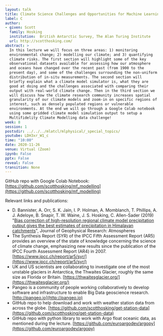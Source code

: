```yaml
---
layout: talk
title: Climate Science Challenges and Opportunities for Machine Learning
label: C
author:
- given: Scott
  family: Hosking
  institution:  British Antarctic Survey, The Alan Turing Institute
  url: http://scotthosking.com/ 
abstract: >
  In this lecture we will focus on three areas: 1) monitoring
  environmental change; 2) modelling our climate; and 3) quantifying
  climate risks. The first section will highlight some of the key
  observational datasets available for assessing how our atmosphere
  and oceans have changed over the recent past (from 1900 to the
  present day), and some of the challenges surrounding the non-uniform
  distribution of in-situ measurements. The second section will
  briefly explain what a climate model simulator is, what they are
  good at doing and the challenges associated with comparing their
  output with real-world climate change. Then in the third section we
  will discuss how the climate research community increases spatial
  granularity of our climate models and zoom-in on specific regions of
  interest, such as densely populated regions or vulnerable
  environments. At the end we will go through a Google Colab notebook
  using some gridded climate model simulation output to setup a
  Multifidelity Climate Modelling data challenge!
week: 8
session: 1
postsdir: ../../../mlatcl/mlphysical/_special_topics/
youtube: LDH3xr_W1_c
time: "10:00"
date: 2020-11-26
venue: Virtual (Zoom)
ipynb: False
pptx: False
reveal: False
transition: None
---
```



GitHub repo with Google Colab Notebook: [https://github.com/scotthosking/mf_modelling](https://github.com/scotthosking/mf_modelling)

Relevant links and publications:

* D. Bannister, A. Orr, S. K. Jain, I. P. Holman, A. Momblanch, T. Phillips, A. J. Adeloye, B. Snapir, T. W. Waine, J. S. Hosking, C. Allen-Sader (2019) "[Bias correction of high-resolution regional climate model precipitation output gives the best estimates of precipitation in Himalayan catchments](http://dx.doi.org/10.1029/2019JD030804)", Journal of Geophysical Research: Atmospheres
* The Synthesis Report (SYR) of the IPCC Fifth Assessment Report (AR5) provides an overview of the state of knowledge concerning the science of climate change, emphasizing new results since the publication of the IPCC Fourth Assessment Report (AR4) in 2007. [https://www.ipcc.ch/report/ar5/syr/](https://www.ipcc.ch/report/ar5/syr/)
* UK and US scientists are collaborating to investigate one of the most unstable glaciers in Antarctica, the Thwaites Glacier, roughly the same size as Florida or Britain. [https://thwaitesglacier.org/](https://thwaitesglacier.org/)
* Pangeo is a community of people working collaboratively to develop software and infrastructure to enable Big Data geoscience research. [http://pangeo.io](http://pangeo.io)
* GitHub repo to help download and work with weather station data from across the globe. [https://github.com/scotthosking/get-station-data](https://github.com/scotthosking/get-station-data)
* GitHub repo with python library to work with Argo float oceanic data, as mentioned during the lecture. [https://github.com/euroargodev/argopy](https://github.com/euroargodev/argopy)
